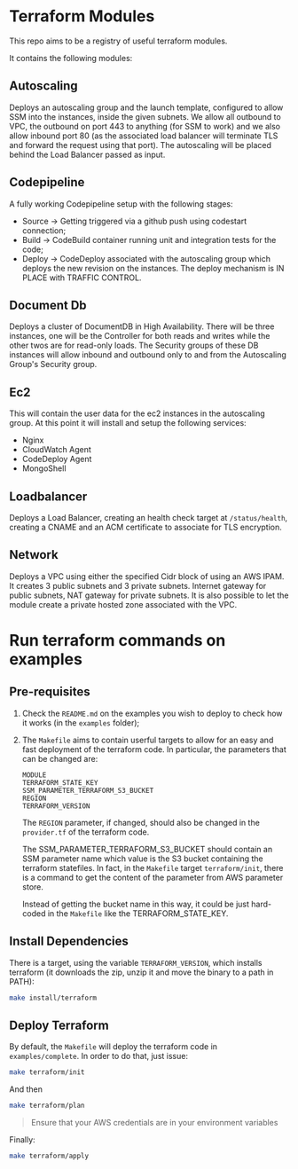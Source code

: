 # Terraform Modules

This repo aims to be a registry of useful terraform modules.

It contains the following modules:

## Autoscaling

Deploys an autoscaling group and the launch template, configured to allow SSM into the instances, inside the given subnets. We allow all outbound to VPC, the outbound on port 443 to anything (for SSM to work) and we also allow inbound port 80 (as the associated load balancer will terminate TLS and forward the request using that port). The autoscaling will be placed behind the Load Balancer passed as input.

## Codepipeline

A fully working Codepipeline setup with the following stages:

- Source -> Getting triggered via a github push using codestart connection;
- Build -> CodeBuild container running unit and integration tests for the code;
- Deploy -> CodeDeploy associated with the autoscaling group which deploys the new revision on the instances. The deploy mechanism is IN PLACE with TRAFFIC CONTROL.

## Document Db

Deploys a cluster of DocumentDB in High Availability. There will be three instances, one will be the Controller for both reads and writes while the other twos are for read-only loads. The Security groups of these DB instances will allow inbound and outbound only to and from the Autoscaling Group's Security group.

## Ec2

This will contain the user data for the ec2 instances in the autoscaling group. At this point it will install and setup the following services:

- Nginx
- CloudWatch Agent
- CodeDeploy Agent
- MongoShell

## Loadbalancer

Deploys a Load Balancer, creating an health check target at `/status/health`, creating a CNAME and an ACM certificate to associate for TLS encryption.

## Network

Deploys a VPC using either the specified Cidr block of using an AWS IPAM. It creates 3 public subnets and 3 private subnets. Internet gateway for public subnets, NAT gateway for private subnets. It is also possible to let the module create a private hosted zone associated with the VPC.

# Run terraform commands on examples

## Pre-requisites

1. Check the `README.md` on the examples you wish to deploy to check how it works (in the `examples` folder);

1. The `Makefile` aims to contain userful targets to allow for an easy and fast deployment of the terraform code. In particular, the parameters that can be changed are:

   ```
   MODULE
   TERRAFORM_STATE_KEY
   SSM_PARAMETER_TERRAFORM_S3_BUCKET
   REGION
   TERRAFORM_VERSION
   ```

   The `REGION` parameter, if changed, should also be changed in the `provider.tf` of the terraform code.

   The SSM_PARAMETER_TERRAFORM_S3_BUCKET should contain an SSM parameter name which value is the S3 bucket containing the terraform statefiles. In fact, in the `Makefile` target `terraform/init`, there is a command to get the content of the parameter from AWS parameter store.

   Instead of getting the bucket name in this way, it could be just hard-coded in the `Makefile` like the TERRAFORM_STATE_KEY.

## Install Dependencies

There is a target, using the variable `TERRAFORM_VERSION`, which installs terraform (it downloads the zip, unzip it and move the binary to a path in PATH):

```sh
make install/terraform
```

## Deploy Terraform

By default, the `Makefile` will deploy the terraform code in `examples/complete`. In order to do that, just issue:

```sh
make terraform/init
```

And then

```sh
make terraform/plan
```

> Ensure that your AWS credentials are in your environment variables

Finally:

```sh
make terraform/apply
```
